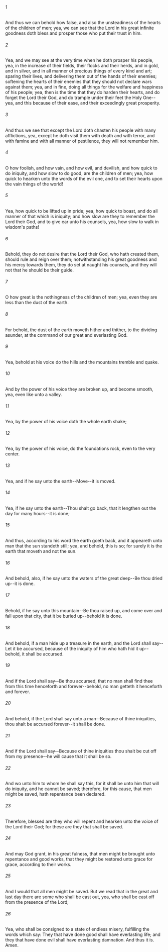 ###### 1
And thus we can behold how false, and also the unsteadiness of the hearts of the children of men; yea, we can see that the Lord in his great infinite goodness doth bless and prosper those who put their trust in him.

###### 2
Yea, and we may see at the very time when he doth prosper his people, yea, in the increase of their fields, their flocks and their herds, and in gold, and in silver, and in all manner of precious things of every kind and art; sparing their lives, and delivering them out of the hands of their enemies; softening the hearts of their enemies that they should not declare wars against them; yea, and in fine, doing all things for the welfare and happiness of his people; yea, then is the time that they do harden their hearts, and do forget the Lord their God, and do trample under their feet the Holy One--yea, and this because of their ease, and their exceedingly great prosperity.

###### 3
And thus we see that except the Lord doth chasten his people with many afflictions, yea, except he doth visit them with death and with terror, and with famine and with all manner of pestilence, they will not remember him.

###### 4
O how foolish, and how vain, and how evil, and devilish, and how quick to do iniquity, and how slow to do good, are the children of men; yea, how quick to hearken unto the words of the evil one, and to set their hearts upon the vain things of the world!

###### 5
Yea, how quick to be lifted up in pride; yea, how quick to boast, and do all manner of that which is iniquity; and how slow are they to remember the Lord their God, and to give ear unto his counsels, yea, how slow to walk in wisdom's paths!

###### 6
Behold, they do not desire that the Lord their God, who hath created them, should rule and reign over them; notwithstanding his great goodness and his mercy towards them, they do set at naught his counsels, and they will not that he should be their guide.

###### 7
O how great is the nothingness of the children of men; yea, even they are less than the dust of the earth.

###### 8
For behold, the dust of the earth moveth hither and thither, to the dividing asunder, at the command of our great and everlasting God.

###### 9
Yea, behold at his voice do the hills and the mountains tremble and quake.

###### 10
And by the power of his voice they are broken up, and become smooth, yea, even like unto a valley.

###### 11
Yea, by the power of his voice doth the whole earth shake;

###### 12
Yea, by the power of his voice, do the foundations rock, even to the very center.

###### 13
Yea, and if he say unto the earth--Move--it is moved.

###### 14
Yea, if he say unto the earth--Thou shalt go back, that it lengthen out the day for many hours--it is done;

###### 15
And thus, according to his word the earth goeth back, and it appeareth unto man that the sun standeth still; yea, and behold, this is so; for surely it is the earth that moveth and not the sun.

###### 16
And behold, also, if he say unto the waters of the great deep--Be thou dried up--it is done.

###### 17
Behold, if he say unto this mountain--Be thou raised up, and come over and fall upon that city, that it be buried up--behold it is done.

###### 18
And behold, if a man hide up a treasure in the earth, and the Lord shall say--Let it be accursed, because of the iniquity of him who hath hid it up--behold, it shall be accursed.

###### 19
And if the Lord shall say--Be thou accursed, that no man shall find thee from this time henceforth and forever--behold, no man getteth it henceforth and forever.

###### 20
And behold, if the Lord shall say unto a man--Because of thine iniquities, thou shalt be accursed forever--it shall be done.

###### 21
And if the Lord shall say--Because of thine iniquities thou shalt be cut off from my presence--he will cause that it shall be so.

###### 22
And wo unto him to whom he shall say this, for it shall be unto him that will do iniquity, and he cannot be saved; therefore, for this cause, that men might be saved, hath repentance been declared.

###### 23
Therefore, blessed are they who will repent and hearken unto the voice of the Lord their God; for these are they that shall be saved.

###### 24
And may God grant, in his great fulness, that men might be brought unto repentance and good works, that they might be restored unto grace for grace, according to their works.

###### 25
And I would that all men might be saved. But we read that in the great and last day there are some who shall be cast out, yea, who shall be cast off from the presence of the Lord;

###### 26
Yea, who shall be consigned to a state of endless misery, fulfilling the words which say: They that have done good shall have everlasting life; and they that have done evil shall have everlasting damnation. And thus it is. Amen.

